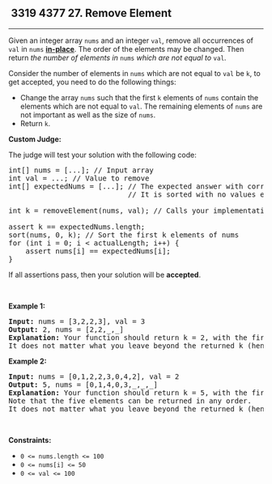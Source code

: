<h2> 3319 4377
27. Remove Element</h2><hr><div><p>Given an integer array <code>nums</code> and an integer <code>val</code>, remove all occurrences of <code>val</code> in <code>nums</code> <a href="https://en.wikipedia.org/wiki/In-place_algorithm" target="_blank"><strong>in-place</strong></a>. The order of the elements may be changed. Then return <em>the number of elements in </em><code>nums</code><em> which are not equal to </em><code>val</code>.</p>

<p>Consider the number of elements in <code>nums</code> which are not equal to <code>val</code> be <code>k</code>, to get accepted, you need to do the following things:</p>

<ul>
	<li>Change the array <code>nums</code> such that the first <code>k</code> elements of <code>nums</code> contain the elements which are not equal to <code>val</code>. The remaining elements of <code>nums</code> are not important as well as the size of <code>nums</code>.</li>
	<li>Return <code>k</code>.</li>
</ul>

<p><strong>Custom Judge:</strong></p>

<p>The judge will test your solution with the following code:</p>

<pre>int[] nums = [...]; // Input array
int val = ...; // Value to remove
int[] expectedNums = [...]; // The expected answer with correct length.
                            // It is sorted with no values equaling val.

int k = removeElement(nums, val); // Calls your implementation

assert k == expectedNums.length;
sort(nums, 0, k); // Sort the first k elements of nums
for (int i = 0; i &lt; actualLength; i++) {
    assert nums[i] == expectedNums[i];
}
</pre>

<p>If all assertions pass, then your solution will be <strong>accepted</strong>.</p>

<p>&nbsp;</p>
<p><strong class="example">Example 1:</strong></p>

<pre><strong>Input:</strong> nums = [3,2,2,3], val = 3
<strong>Output:</strong> 2, nums = [2,2,_,_]
<strong>Explanation:</strong> Your function should return k = 2, with the first two elements of nums being 2.
It does not matter what you leave beyond the returned k (hence they are underscores).
</pre>

<p><strong class="example">Example 2:</strong></p>

<pre><strong>Input:</strong> nums = [0,1,2,2,3,0,4,2], val = 2
<strong>Output:</strong> 5, nums = [0,1,4,0,3,_,_,_]
<strong>Explanation:</strong> Your function should return k = 5, with the first five elements of nums containing 0, 0, 1, 3, and 4.
Note that the five elements can be returned in any order.
It does not matter what you leave beyond the returned k (hence they are underscores).
</pre>

<p>&nbsp;</p>
<p><strong>Constraints:</strong></p>

<ul>
	<li><code>0 &lt;= nums.length &lt;= 100</code></li>
	<li><code>0 &lt;= nums[i] &lt;= 50</code></li>
	<li><code>0 &lt;= val &lt;= 100</code></li>
</ul>
</div>